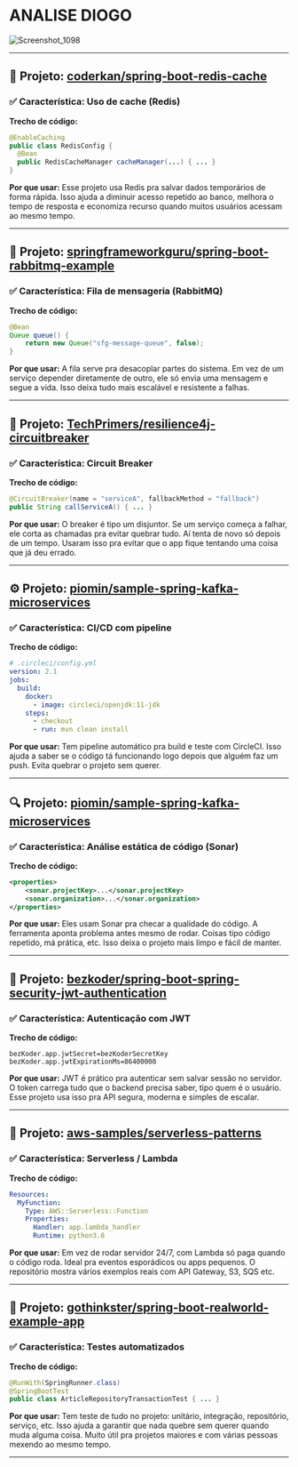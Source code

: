 # ANALISE DIOGO
![Screenshot_1098](https://github.com/user-attachments/assets/392d2c5f-7a3f-4b57-879f-50b03984bba0)


----------------------

## 🧠 Projeto: [coderkan/spring-boot-redis-cache](https://github.com/coderkan/spring-boot-redis-cache)  
### ✅ Característica: Uso de cache (Redis)

**Trecho de código:**
```java
@EnableCaching
public class RedisConfig {
  @Bean
  public RedisCacheManager cacheManager(...) { ... }
}
````

**Por que usar:**
Esse projeto usa Redis pra salvar dados temporários de forma rápida. Isso ajuda a diminuir acesso repetido ao banco, melhora o tempo de resposta e economiza recurso quando muitos usuários acessam ao mesmo tempo.

---

## 📨 Projeto: [springframeworkguru/spring-boot-rabbitmq-example](https://github.com/springframeworkguru/spring-boot-rabbitmq-example)

### ✅ Característica: Fila de mensageria (RabbitMQ)

**Trecho de código:**

```java
@Bean
Queue queue() {
    return new Queue("sfg-message-queue", false);
}
```

**Por que usar:**
A fila serve pra desacoplar partes do sistema. Em vez de um serviço depender diretamente de outro, ele só envia uma mensagem e segue a vida. Isso deixa tudo mais escalável e resistente a falhas.

---

## 🚨 Projeto: [TechPrimers/resilience4j-circuitbreaker](https://github.com/TechPrimers/resilience4j-circuitbreaker)

### ✅ Característica: Circuit Breaker

**Trecho de código:**

```java
@CircuitBreaker(name = "serviceA", fallbackMethod = "fallback")
public String callServiceA() { ... }
```

**Por que usar:**
O breaker é tipo um disjuntor. Se um serviço começa a falhar, ele corta as chamadas pra evitar quebrar tudo. Aí tenta de novo só depois de um tempo. Usaram isso pra evitar que o app fique tentando uma coisa que já deu errado.

---

## ⚙️ Projeto: [piomin/sample-spring-kafka-microservices](https://github.com/piomin/sample-spring-kafka-microservices)

### ✅ Característica: CI/CD com pipeline

**Trecho de código:**

```yaml
# .circleci/config.yml
version: 2.1
jobs:
  build:
    docker:
      - image: circleci/openjdk:11-jdk
    steps:
      - checkout
      - run: mvn clean install
```

**Por que usar:**
Tem pipeline automático pra build e teste com CircleCI. Isso ajuda a saber se o código tá funcionando logo depois que alguém faz um push. Evita quebrar o projeto sem querer.

---

## 🔍 Projeto: [piomin/sample-spring-kafka-microservices](https://github.com/piomin/sample-spring-kafka-microservices)

### ✅ Característica: Análise estática de código (Sonar)

**Trecho de código:**

```xml
<properties>
    <sonar.projectKey>...</sonar.projectKey>
    <sonar.organization>...</sonar.organization>
</properties>
```

**Por que usar:**
Eles usam Sonar pra checar a qualidade do código. A ferramenta aponta problema antes mesmo de rodar. Coisas tipo código repetido, má prática, etc. Isso deixa o projeto mais limpo e fácil de manter.

---

## 🔐 Projeto: [bezkoder/spring-boot-spring-security-jwt-authentication](https://github.com/bezkoder/spring-boot-spring-security-jwt-authentication)

### ✅ Característica: Autenticação com JWT

**Trecho de código:**

```properties
bezKoder.app.jwtSecret=bezKoderSecretKey
bezKoder.app.jwtExpirationMs=86400000
```

**Por que usar:**
JWT é prático pra autenticar sem salvar sessão no servidor. O token carrega tudo que o backend precisa saber, tipo quem é o usuário. Esse projeto usa isso pra API segura, moderna e simples de escalar.

---

## 🧬 Projeto: [aws-samples/serverless-patterns](https://github.com/aws-samples/serverless-patterns)

### ✅ Característica: Serverless / Lambda

**Trecho de código:**

```yaml
Resources:
  MyFunction:
    Type: AWS::Serverless::Function
    Properties:
      Handler: app.lambda_handler
      Runtime: python3.8
```

**Por que usar:**
Em vez de rodar servidor 24/7, com Lambda só paga quando o código roda. Ideal pra eventos esporádicos ou apps pequenos. O repositório mostra vários exemplos reais com API Gateway, S3, SQS etc.

---

## 🧪 Projeto: [gothinkster/spring-boot-realworld-example-app](https://github.com/gothinkster/spring-boot-realworld-example-app)

### ✅ Característica: Testes automatizados

**Trecho de código:**

```java
@RunWith(SpringRunner.class)
@SpringBootTest
public class ArticleRepositoryTransactionTest { ... }
```

**Por que usar:**
Tem teste de tudo no projeto: unitário, integração, repositório, serviço, etc. Isso ajuda a garantir que nada quebre sem querer quando muda alguma coisa. Muito útil pra projetos maiores e com várias pessoas mexendo ao mesmo tempo.

---
